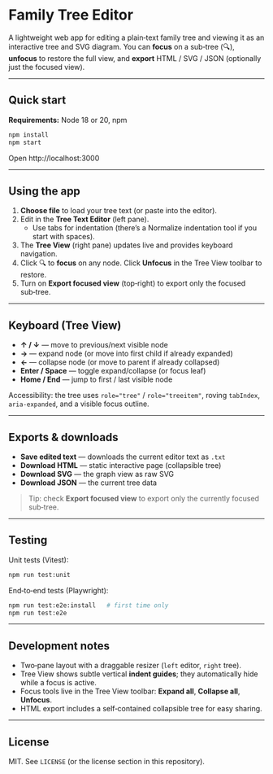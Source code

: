 # Family Tree Editor

A lightweight web app for editing a plain‑text family tree and viewing it as an interactive tree and SVG diagram. You can **focus** on a sub‑tree (🔍), **unfocus** to restore the full view, and **export** HTML / SVG / JSON (optionally just the focused view).

---

## Quick start

**Requirements:** Node 18 or 20, npm

```bash
npm install
npm start
```

Open http://localhost:3000

---

## Using the app

1. **Choose file** to load your tree text (or paste into the editor).
2. Edit in the **Tree Text Editor** (left pane).  
   - Use tabs for indentation (there’s a Normalize indentation tool if you start with spaces).
3. The **Tree View** (right pane) updates live and provides keyboard navigation.
4. Click 🔍 to **focus** on any node. Click **Unfocus** in the Tree View toolbar to restore.
5. Turn on **Export focused view** (top‑right) to export only the focused sub‑tree.

---

## Keyboard (Tree View)

- **↑ / ↓** — move to previous/next visible node  
- **→** — expand node (or move into first child if already expanded)  
- **←** — collapse node (or move to parent if already collapsed)  
- **Enter / Space** — toggle expand/collapse (or focus leaf)  
- **Home / End** — jump to first / last visible node

Accessibility: the tree uses `role="tree"` / `role="treeitem"`, roving `tabIndex`, `aria-expanded`, and a visible focus outline.

---

## Exports & downloads

- **Save edited text** — downloads the current editor text as `.txt`
- **Download HTML** — static interactive page (collapsible tree)  
- **Download SVG** — the graph view as raw SVG  
- **Download JSON** — the current tree data

> Tip: check **Export focused view** to export only the currently focused sub‑tree.

---

## Testing

Unit tests (Vitest):
```bash
npm run test:unit
```

End‑to‑end tests (Playwright):
```bash
npm run test:e2e:install   # first time only
npm run test:e2e
```

---

## Development notes

- Two‑pane layout with a draggable resizer (`left` editor, `right` tree).  
- Tree View shows subtle vertical **indent guides**; they automatically hide while a focus is active.  
- Focus tools live in the Tree View toolbar: **Expand all**, **Collapse all**, **Unfocus**.  
- HTML export includes a self‑contained collapsible tree for easy sharing.

---

## License

MIT. See `LICENSE` (or the license section in this repository).
